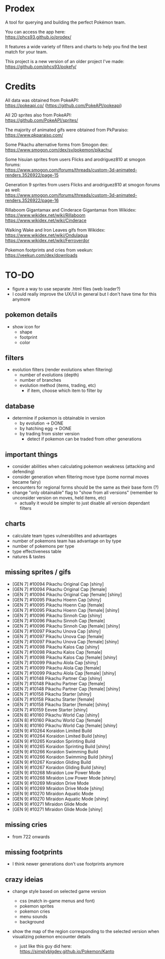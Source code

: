 # Prodex

A tool for querying and building the perfect Pokémon team.

You can access the app here:  
https://phcs93.github.io/prodex/

It features a wide variety of filters and charts to help you find the best match for your team.

This project is a new version of an older project I've made:  
https://github.com/phcs93/pokefy/

# Credits

All data was obtained from PokeAPI:  
https://pokeapi.co/ (https://github.com/PokeAPI/pokeapi)

All 2D sprites also from PokeAPI:  
https://github.com/PokeAPI/sprites/

The majority of animated gifs were obtained from PkParaiso:  
https://www.pkparaiso.com/

Some Pikachu alternative forms from Smogon dex:  
https://www.smogon.com/dex/sv/pokemon/pikachu/

Some hisuian sprites from users Flicks and arodriguez810 at smogon forums:  
https://www.smogon.com/forums/threads/custom-3d-animated-renders.3526922/page-15

Generation 9 sprites from users Flicks and arodriguez810 at smogon forums as well:  
https://www.smogon.com/forums/threads/custom-3d-animated-renders.3526922/page-16

Rillaboom Gigantamax and Cinderace Gigantamax from Wikidex:  
https://www.wikidex.net/wiki/Rillaboom  
https://www.wikidex.net/wiki/Cinderace  

Walking Wake and Iron Leaves gifs from Wikidex:  
https://www.wikidex.net/wiki/Ondulagua  
https://www.wikidex.net/wiki/Ferroverdor

Pokemon footprints and cries from veekun:  
https://veekun.com/dex/downloads

# TO-DO

- figure a way to use separate .html files (web loader?)
- I could really improve the UX/UI in general but I don't have time for this anymore

## pokemon details

- show icon for
  - shape
  - footprint
  - color

## filters

- evolution filters (render evolutions when filtering)
  - number of evolutions (depth)
  - number of branches
  - evolution method (items, trading, etc)
    - if item, choose which item to filter by

## database

- determine if pokemon is obtainable in version 
  - by evolution -> DONE
  - by hatching egg -> DONE
  - by trading from sister version
    - detect if pokemon can be traded from other generations

## important things

- consider abilities when calculating pokemon weakness (attacking and defending)
- consider generation when filtering move type (some normal moves became fairy)
- encounters for regional forms should be the same as their base form (?)
- change "only obtainable" flag to "show from all versions" (remember to unconsider version on moves, held items, etc)
  - actually it would be simpler to just disable all version dependant filters

## charts

- calculate team types vulnerabilites and advantages
- number of pokemons team has advantage on by type
- number of pokemons per type
- type effectiveness table
- natures & tastes

## missing sprites / gifs

- [GEN 7] #10094 Pikachu Original Cap [shiny]
- [GEN 7] #10094 Pikachu Original Cap [female]
- [GEN 7] #10094 Pikachu Original Cap [female] [shiny]
- [GEN 7] #10095 Pikachu Hoenn Cap [shiny]
- [GEN 7] #10095 Pikachu Hoenn Cap [female]
- [GEN 7] #10095 Pikachu Hoenn Cap [female] [shiny]
- [GEN 7] #10096 Pikachu Sinnoh Cap [shiny]
- [GEN 7] #10096 Pikachu Sinnoh Cap [female]
- [GEN 7] #10096 Pikachu Sinnoh Cap [female] [shiny]
- [GEN 7] #10097 Pikachu Unova Cap [shiny]
- [GEN 7] #10097 Pikachu Unova Cap [female]
- [GEN 7] #10097 Pikachu Unova Cap [female] [shiny]
- [GEN 7] #10098 Pikachu Kalos Cap [shiny]
- [GEN 7] #10098 Pikachu Kalos Cap [female]
- [GEN 7] #10098 Pikachu Kalos Cap [female] [shiny]
- [GEN 7] #10099 Pikachu Alola Cap [shiny]
- [GEN 7] #10099 Pikachu Alola Cap [female]
- [GEN 7] #10099 Pikachu Alola Cap [female] [shiny]
- [GEN 7] #10148 Pikachu Partner Cap [shiny]
- [GEN 7] #10148 Pikachu Partner Cap [female]
- [GEN 7] #10148 Pikachu Partner Cap [female] [shiny]
- [GEN 7] #10158 Pikachu Starter [shiny]
- [GEN 7] #10158 Pikachu Starter [female]
- [GEN 7] #10158 Pikachu Starter [female] [shiny]
- [GEN 7] #10159 Eevee Starter [shiny]
- [GEN 8] #10160 Pikachu World Cap [shiny]
- [GEN 8] #10160 Pikachu World Cap [female]
- [GEN 8] #10160 Pikachu World Cap [female] [shiny]
- [GEN 9] #10264 Koraidon Limited Build
- [GEN 9] #10264 Koraidon Limited Build [shiny]
- [GEN 9] #10265 Koraidon Sprinting Build
- [GEN 9] #10265 Koraidon Sprinting Build [shiny]
- [GEN 9] #10266 Koraidon Swimming Build
- [GEN 9] #10266 Koraidon Swimming Build [shiny]
- [GEN 9] #10267 Koraidon Gliding Build
- [GEN 9] #10267 Koraidon Gliding Build [shiny]
- [GEN 9] #10268 Miraidon Low Power Mode
- [GEN 9] #10268 Miraidon Low Power Mode [shiny]
- [GEN 9] #10269 Miraidon Drive Mode
- [GEN 9] #10269 Miraidon Drive Mode [shiny]
- [GEN 9] #10270 Miraidon Aquatic Mode
- [GEN 9] #10270 Miraidon Aquatic Mode [shiny]
- [GEN 9] #10271 Miraidon Glide Mode
- [GEN 9] #10271 Miraidon Glide Mode [shiny]

## missing cries

- from 722 onwards

## missing footprints

- I think newer generations don't use footprints anymore

## crazy ideias

- change style based on selected game version
  - css (match in-game menus and font)
  - pokemon sprites
  - pokemon cries
  - menu sounds
  - background

- show the map of the region corresponding to the selected version when visualizing pokemon encounter details
  - just like this guy did here: https://simplyblgdev.github.io/Pokemon/Kanto